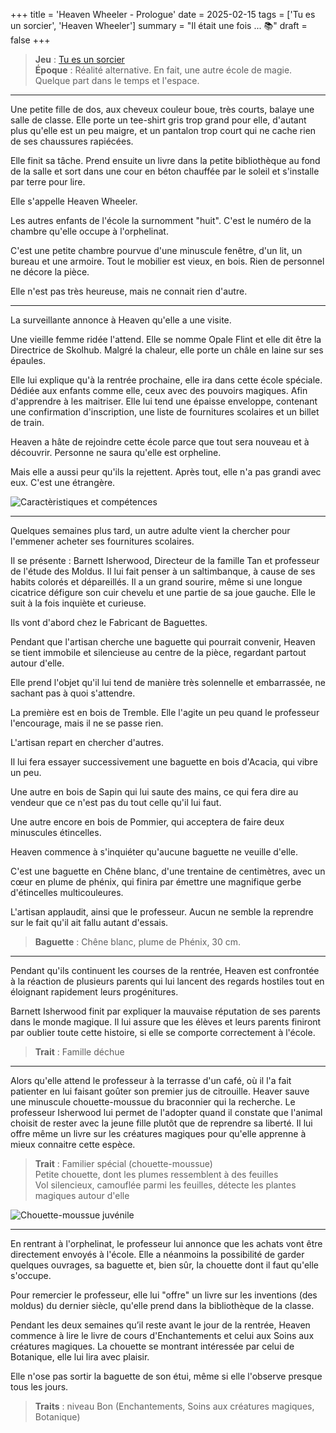 +++
title = 'Heaven Wheeler - Prologue'
date = 2025-02-15
tags = ['Tu es un sorcier', 'Heaven Wheeler']
summary = "Il était une fois ... :books:"
draft = false
+++

> **Jeu** : [Tu es un sorcier](https://jeudijdr.itch.io/tu-es-un-sorcier-2019)  
> **Époque** : Réalité alternative. En fait, une autre école de magie. Quelque part dans le temps et l'espace.   
>  

----

Une petite fille de dos, aux cheveux couleur boue, très courts, balaye une salle de classe. Elle porte un tee-shirt gris trop grand pour elle, d'autant plus qu'elle est un peu maigre, et un pantalon trop court qui ne cache rien de ses chaussures rapiécées.

Elle finit sa tâche. Prend ensuite un livre dans la petite bibliothèque au fond de la salle et sort dans une cour en béton chauffée par le soleil et s'installe par terre pour lire.

Elle s'appelle Heaven Wheeler.

Les autres enfants de l'école la surnomment "huit". C'est le numéro de la chambre qu'elle occupe à l'orphelinat.

C'est une petite chambre pourvue d'une minuscule fenêtre, d'un lit, un bureau et une armoire. Tout le mobilier est vieux, en bois. Rien de personnel ne décore la pièce.

Elle n'est pas très heureuse, mais ne connait rien d'autre.

----

La surveillante annonce à Heaven qu'elle a une visite.

Une vieille femme ridée l'attend. Elle se nomme Opale Flint et elle dit être la Directrice de Skolhub. Malgré la chaleur, elle porte un châle en laine sur ses épaules.

Elle lui explique qu'à la rentrée prochaine, elle ira dans cette école spéciale. Dédiée aux enfants comme elle, ceux avec des pouvoirs magiques. Afin d'apprendre à les maitriser. Elle lui tend une épaisse enveloppe, contenant une confirmation d'inscription, une liste de fournitures scolaires et un billet de train.

Heaven a hâte de rejoindre cette école parce que tout sera nouveau et à découvrir. Personne ne saura qu'elle est orpheline.

Mais elle a aussi peur qu'ils la rejettent. Après tout, elle n'a pas grandi avec eux. C'est une étrangère.

![Caractèristiques et compétences](/blog-cabane-jdr/images/heaven-wheeler/Heaven_Wheeler_fpd_extrait.png#center)

----

Quelques semaines plus tard, un autre adulte vient la chercher pour l'emmener acheter ses fournitures scolaires.

Il se présente : Barnett Isherwood, Directeur de la famille Tan et professeur de l'étude des Moldus. Il lui fait penser à un saltimbanque, à cause de ses habits colorés et dépareillés. Il a un grand sourire, même si une longue cicatrice défigure son cuir chevelu et une partie de sa joue gauche. Elle le suit à la fois inquiète et curieuse. 

Ils vont d'abord chez le Fabricant de Baguettes.

Pendant que l'artisan cherche une baguette qui pourrait convenir, Heaven se tient immobile et silencieuse au centre de la pièce, regardant partout autour d'elle.

Elle prend l'objet qu'il lui tend de manière très solennelle et embarrassée, ne sachant pas à quoi s'attendre.

La première est en bois de Tremble. Elle l'agite un peu quand le professeur l'encourage, mais il ne se passe rien.

L'artisan repart en chercher d'autres.

Il lui fera essayer successivement une baguette en bois d'Acacia, qui vibre un peu.

Une autre en bois de Sapin qui lui saute des mains, ce qui fera dire au vendeur que ce n'est pas du tout celle qu'il lui faut.

Une autre encore en bois de Pommier, qui acceptera de faire deux minuscules étincelles.

Heaven commence à s'inquiéter qu'aucune baguette ne veuille d'elle.

C'est une baguette en Chêne blanc, d'une trentaine de centimètres, avec un cœur en plume de phénix, qui finira par émettre une magnifique gerbe d'étincelles multicouleures.

L'artisan applaudit, ainsi que le professeur. Aucun ne semble la reprendre sur le fait qu'il ait fallu autant d'essais.

> **Baguette** : Chêne blanc, plume de Phénix, 30 cm.

----

Pendant qu'ils continuent les courses de la rentrée, Heaven est confrontée à la réaction de plusieurs parents qui lui lancent des regards hostiles tout en éloignant rapidement leurs progénitures.

Barnett Isherwood finit par expliquer la mauvaise réputation de ses parents dans le monde magique. Il lui assure que les élèves et leurs parents finiront par oublier toute cette histoire, si elle se comporte correctement à l'école.

> **Trait** : Famille déchue

----

Alors qu'elle attend le professeur à la terrasse d'un café, où il l'a fait patienter en lui faisant goûter son premier jus de citrouille. Heaver sauve une minuscule chouette-moussue du braconnier qui la recherche. Le professeur Isherwood lui permet de l'adopter quand il constate que l'animal choisit de rester avec la jeune fille plutôt que de reprendre sa liberté. Il lui offre même un livre sur les créatures magiques pour qu'elle apprenne à mieux connaitre cette espèce.

> **Trait** : Familier spécial (chouette-moussue)  
> Petite chouette, dont les plumes ressemblent à des feuilles  
> Vol silencieux, camouflée parmi les feuilles, détecte les plantes magiques autour d'elle  

![Chouette-moussue juvénile](/blog-cabane-jdr/images/heaven-wheeler/feuille-au-vent_jeune.jpg#center)

----

En rentrant à l'orphelinat, le professeur lui annonce que les achats vont être directement envoyés à l'école. Elle a néanmoins la possibilité de garder quelques ouvrages, sa baguette et, bien sûr, la chouette dont il faut qu'elle s'occupe.

Pour remercier le professeur, elle lui "offre" un livre sur les inventions (des moldus) du dernier siècle, qu'elle prend dans la bibliothèque de la classe.

Pendant les deux semaines qu’il reste avant le jour de la rentrée, Heaven commence à lire le livre de cours d'Enchantements et celui aux Soins aux créatures magiques. La chouette se montrant intéressée par celui de Botanique, elle lui lira avec plaisir.

Elle n'ose pas sortir la baguette de son étui, même si elle l'observe presque tous les jours.

> **Traits** : niveau Bon (Enchantements, Soins aux créatures magiques, Botanique)
